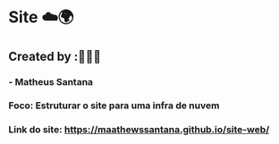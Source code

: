 # Site ☁️🌍

## Created by :🙋🏾‍♂️

### - Matheus Santana

### Foco: Estruturar o site para uma infra de nuvem

### Link do site: https://maathewssantana.github.io/site-web/
